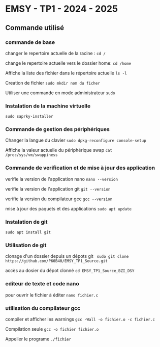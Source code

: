 # EMSY - TP1 - 2024 - 2025
## Commande utilisé
### commande de base
changer le repertoire actuelle de la racine :
	`cd /`
 
 change le repertoire actuelle vers le dossier home:
 	`cd /home` 

  Affiche la liste des fichier dans le répertoire actuelle
 	 `ls -l`
 
   Creation de fichier
   	`sudo mkdir nom du ficher`

   Utiliser une commande en mode administrateur
   	`sudo`
    
### Instalation de la machine virtuelle
`sudo saprky-installer`

### Commande de gestion des périphériques
Changer la langue du clavier
	`sudo dpkg-reconfigure console-setup`
 
Affiche la valeur actuelle du périphérique swap
 	`cat /proc/sys/vm/swappiness `
  
### Commande de verification et de mise à jour des application
verifie la version de l'application nano
	`nano --version`
 
 verifie la version de l'application git
	`git --version`
 
verifie la version du compilateur gcc
	`gcc --version`

mise à jour des paquets et des applications
	`sudo apt update`

 ### Instalation de git
`sudo apt install git`

### Utilisation de git
clonage d'un dossier depuis un dépots git
	` sudo git clone https://github.com/P60B40/EMSY_TP1_Source.git`
 
accès au dosier du dépot clonné
	`cd EMSY_TP1_Source_BZI_DSY`
 
 ### editeur de texte et code nano
 pour ouvrir le fichier à éditer
 	`nano fichier.c`
  
### utilisation du compilateur gcc
compiler et afficher les warnings
	`gcc -Wall -o fichier.o -c fichier.c `

 Compilation seule
 	`gcc -o fichier fichier.o `

  Appeller le programe
  	`./fichier`

